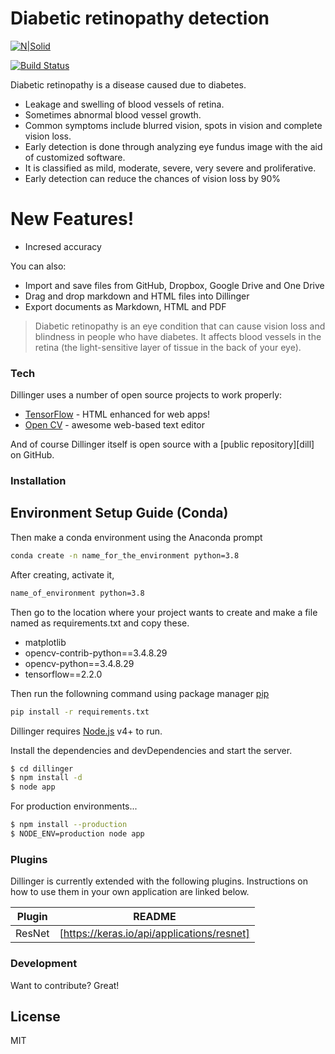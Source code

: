 # Diabetic retinopathy detection

[![N|Solid](https://cldup.com/dTxpPi9lDf.thumb.png)](https://nodesource.com/products/nsolid)

[![Build Status](https://travis-ci.org/joemccann/dillinger.svg?branch=master)](https://travis-ci.org/joemccann/dillinger)

Diabetic retinopathy is a disease caused due to diabetes.
  - Leakage and swelling of blood vessels of retina.
  - Sometimes abnormal blood vessel growth.
  - Common symptoms include blurred vision, spots in vision and complete vision loss.
  - Early detection is done through analyzing eye fundus image with the aid of customized software.
  - It is classified as mild, moderate, severe, very severe and proliferative.
  - Early detection can reduce the chances of vision loss by 90%


# New Features!

  - Incresed accuracy


You can also:
  - Import and save files from GitHub, Dropbox, Google Drive and One Drive
  - Drag and drop markdown and HTML files into Dillinger
  - Export documents as Markdown, HTML and PDF


> Diabetic retinopathy is an eye condition that can cause vision loss and blindness in people who have diabetes. It affects blood vessels in the retina (the light-sensitive layer of tissue in the back of your eye).  


### Tech


Dillinger uses a number of open source projects to work properly:

* [TensorFlow] - HTML enhanced for web apps!
* [Open CV] - awesome web-based text editor


And of course Dillinger itself is open source with a [public repository][dill]
 on GitHub.

### Installation

## Environment Setup Guide (Conda)


Then make a conda environment using the Anaconda prompt

```bash
conda create -n name_for_the_environment python=3.8
```

After creating, activate it,
```bash
name_of_environment python=3.8
```

Then go to the location where your project wants to create and make a file named as requirements.txt and copy these.
  * matplotlib 
  * opencv-contrib-python==3.4.8.29
  * opencv-python==3.4.8.29
  * tensorflow==2.2.0

Then run the followning command using package manager [pip](https://pip.pypa.io/en/stable/)

```bash
pip install -r requirements.txt
```

Dillinger requires [Node.js](https://nodejs.org/) v4+ to run.

Install the dependencies and devDependencies and start the server.

```sh
$ cd dillinger
$ npm install -d
$ node app
```

For production environments...

```sh
$ npm install --production
$ NODE_ENV=production node app
```

### Plugins

Dillinger is currently extended with the following plugins. Instructions on how to use them in your own application are linked below.

| Plugin | README |
| ------ | ------ |
| ResNet | [https://keras.io/api/applications/resnet] |


### Development

Want to contribute? Great!


License
----

MIT



[//]: # (These are reference links used in the body of this note and get stripped out when the markdown processor does its job. There is no need to format nicely because it shouldn't be seen. Thanks SO - http://stackoverflow.com/questions/4823468/store-comments-in-markdown-syntax)


   [Open CV]: <https://opencv-python-tutroals.readthedocs.io/en/latest/#>
   [TensorFlow]: <https://www.tensorflow.org/tutorials>
   

